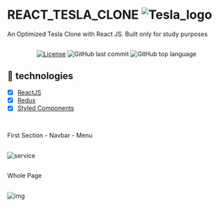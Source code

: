 # REACT_TESLA_CLONE ![Tesla_logo](https://user-images.githubusercontent.com/72607039/145508558-2eaff84c-7af9-43bc-99f1-ad19668b1c04.png)


An Optimized Tesla Clone with React JS. Built only for study purposes

##

<div align="center" style="margin: 20px; text-align: center">

  [![License](http://img.shields.io/:license-mit-blue.svg?style=flat-square)](https://github.com/BinaryLeo/REACT_TESLA_CLONE/blob/main/LICENSE)
  ![GitHub last commit](https://img.shields.io/github/last-commit/BinaryLeo/REACT_TESLA_CLONE?style=flat-square)
  ![GitHub top language](https://img.shields.io/github/languages/top/BinaryLeo/REACT_TESLA_CLONE?style=flat-square)

</div>

## 🧪 technologies

- [x] [ReactJS](https://reactjs.org)
- [x] [Redux](https://redux.js.org/)
- [x] [Styled Components](https://styled-components.com/)

<br>

First Section - Navbar - Menu
##
![service](https://user-images.githubusercontent.com/72607039/145507645-7a5950ce-3014-4347-a4e8-72a57737aaf2.gif)

##
Whole Page
##
![img](https://user-images.githubusercontent.com/72607039/145511164-5a61c441-3add-4b2f-8266-8f9d937a2177.gif)
